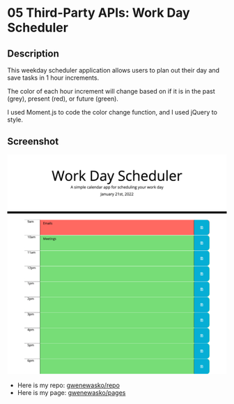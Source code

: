 # 05 Third-Party APIs: Work Day Scheduler

## Description

This weekday scheduler application allows users to plan out their day and save tasks in 1 hour increments.

The color of each hour increment will change based on if it is in the past (grey), present (red), or future (green).

I used Moment.js to code the color change function, and I used jQuery to style.

## Screenshot

![Screenshot showing my weeday scheduling application](./images/screenshot-gwenewasko.github.io-2022.01.21-09_07_37.png)

- Here is my repo: [gwenewasko/repo](https://github.com/gwenewasko/hw5)
- Here is my page: [gwenewasko/pages](https://gwenewasko.github.io/hw5/)
